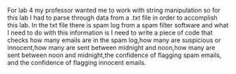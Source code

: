 For lab 4 my professor wanted me to work with string manipulation so for this lab I had to parse through data from a .txt file in order to accomplish this lab. In the txt file there is spam log from a spam filter software and what I need to do with this information is I need to write a piece of code that checks how many emails are in the spam log,how many are suspicious or innocent,how many are sent between midnight and noon,how many are sent between noon and midnight,the confidence of flagging spam emails, and the confidence of flagging innocent emails.
